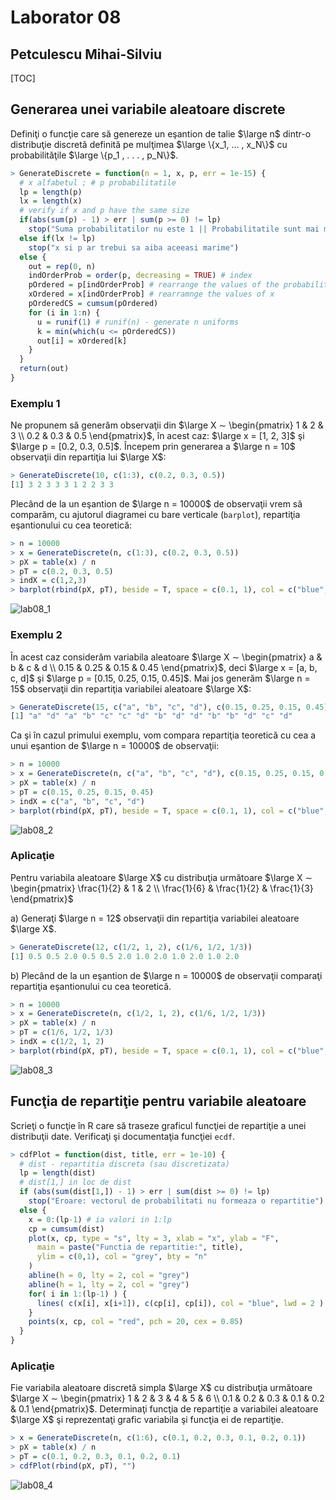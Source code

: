 # Laborator 08

## Petculescu Mihai-Silviu

[TOC]

## Generarea unei variabile aleatoare discrete

Definiţi o funcţie care să genereze un eşantion de talie $\large n$ dintr-o distribuţie discretă definită pe
mulţimea $\large \{x_1, ... , x_N\}$ cu probabilităţile $\large \{p_1 , . . . , p_N\}$.

```R
> GenerateDiscrete = function(n = 1, x, p, err = 1e-15) {
  # x alfabetul ; # p probabilitatile
  lp = length(p)
  lx = length(x)
  # verify if x and p have the same size
  if(abs(sum(p) - 1) > err | sum(p >= 0) != lp)
    stop("Suma probabilitatilor nu este 1 || Probabilitatile sunt mai mici decat 0")
  else if(lx != lp) 
    stop("x si p ar trebui sa aiba aceeasi marime")
  else {
    out = rep(0, n)
    indOrderProb = order(p, decreasing = TRUE) # index
    pOrdered = p[indOrderProb] # rearrange the values of the probabilities
    xOrdered = x[indOrderProb] # rearramnge the values of x
    pOrderedCS = cumsum(pOrdered)
    for (i in 1:n) {
      u = runif(1) # runif(n) - generate n uniforms
      k = min(which(u <= pOrderedCS))
      out[i] = xOrdered[k]
    }
  }
  return(out)
}
```

### Exemplu 1
Ne propunem să generăm observaţii din $\large X ∼ \begin{pmatrix} 1 & 2 & 3 \\ 0.2 & 0.3 & 0.5 \end{pmatrix}$, în acest caz: $\large x = [1, 2, 3]$ şi $\large p = [0.2, 0.3, 0.5]$. Începem prin generarea a $\large n = 10$ observaţii din repartiţia lui $\large X$:

```R
> GenerateDiscrete(10, c(1:3), c(0.2, 0.3, 0.5))
[1] 3 2 3 3 3 1 2 2 3 3
```

Plecând de la un eşantion de $\large n = 10000$ de observaţii vrem să comparăm, cu ajutorul diagramei cu bare verticale (`barplot`), repartiţia eşantionului cu cea teoretică:

```R
> n = 10000
> x = GenerateDiscrete(n, c(1:3), c(0.2, 0.3, 0.5))
> pX = table(x) / n
> pT = c(0.2, 0.3, 0.5)
> indX = c(1,2,3)
> barplot(rbind(pX, pT), beside = T, space = c(0.1, 1), col = c("blue", "red"), names.arg = indX, cex.axis = 0.7, legend.text = c("Repartitia Esantionului", "Repartitia teoretica"), args.legend = list(x = "topleft", bty = "n"))
```

![lab08_1](./img/lab08_1.png)

### Exemplu 2

În acest caz considerăm variabila aleatoare $\large X ∼ \begin{pmatrix} a & b & c & d \\ 0.15 & 0.25 & 0.15 & 0.45 \end{pmatrix}$, deci $\large x = [a, b, c, d]$ şi $\large p = [0.15, 0.25, 0.15, 0.45]$. Mai jos generăm $\large n = 15$ observaţii din repartiţia variabilei aleatoare $\large X$:

```R
> GenerateDiscrete(15, c("a", "b", "c", "d"), c(0.15, 0.25, 0.15, 0.45))
[1] "a" "d" "a" "b" "c" "c" "d" "b" "d" "d" "b" "b" "d" "c" "d"
```

Ca şi în cazul primului exemplu, vom compara repartiţia teoretică cu cea a unui eşantion de $\large n = 10000$ de observaţii:

```R
> n = 10000
> x = GenerateDiscrete(n, c("a", "b", "c", "d"), c(0.15, 0.25, 0.15, 0.45))
> pX = table(x) / n
> pT = c(0.15, 0.25, 0.15, 0.45)
> indX = c("a", "b", "c", "d")
> barplot(rbind(pX, pT), beside = T, space = c(0.1, 1), col = c("blue", "red"), names.arg = indX, cex.axis = 0.7, legend.text = c("Repartitia Esantionului", "Repartitia teoretica"), args.legend = list(x = "topleft", bty = "n"))
```

![lab08_2](./img/lab08_2.png)

### Aplicaţie

Pentru variabila aleatoare $\large X$ cu distribuţia următoare $\large X ∼ \begin{pmatrix} \frac{1}{2} & 1 & 2 \\ \frac{1}{6} & \frac{1}{2} & \frac{1}{3} \end{pmatrix}$

a) Generaţi $\large n = 12$ observaţii din repartiţia variabilei aleatoare $\large X$.

```R
> GenerateDiscrete(12, c(1/2, 1, 2), c(1/6, 1/2, 1/3))
[1] 0.5 0.5 2.0 0.5 0.5 2.0 1.0 2.0 1.0 2.0 1.0 2.0
```

b) Plecând de la un eşantion de $\large n = 10000$ de observaţii comparaţi repartiţia eşantionului cu cea teoretică.

```R
> n = 10000
> x = GenerateDiscrete(n, c(1/2, 1, 2), c(1/6, 1/2, 1/3))
> pX = table(x) / n
> pT = c(1/6, 1/2, 1/3)
> indX = c(1/2, 1, 2)
> barplot(rbind(pX, pT), beside = T, space = c(0.1, 1), col = c("blue", "red"), names.arg = indX, cex.axis = 0.7, legend.text = c("Repartitia Esantionului", "Repartitia teoretica"), args.legend = list(x = "topleft", bty = "n"))
```

![lab08_3](./img/lab08_3.png)

## Funcţia de repartiţie pentru variabile aleatoare

Scrieţi o funcţie în R care să traseze graficul funcţiei de repartiţie a unei distribuţii date. Verificaţi şi documentaţia funcţiei `ecdf`.

```R
> cdfPlot = function(dist, title, err = 1e-10) {
  # dist - repartitia discreta (sau discretizata)
  lp = length(dist)
  # dist[1,] in loc de dist
  if (abs(sum(dist[1,]) - 1) > err | sum(dist >= 0) != lp)
    stop("Eroare: vectorul de probabilitati nu formeaza o repartitie")
  else {
    x = 0:(lp-1) # ia valori in 1:lp
    cp = cumsum(dist)
    plot(x, cp, type = "s", lty = 3, xlab = "x", ylab = "F",
      main = paste("Functia de repartitie:", title),
      ylim = c(0,1), col = "grey", bty = "n"
    )
    abline(h = 0, lty = 2, col = "grey")
    abline(h = 1, lty = 2, col = "grey")
    for( i in 1:(lp-1) ) {
      lines( c(x[i], x[i+1]), c(cp[i], cp[i]), col = "blue", lwd = 2 )
    }
    points(x, cp, col = "red", pch = 20, cex = 0.85)
  }
}
```

### Aplicaţie

Fie variabila aleatoare discretă simpla $\large X$ cu distribuţia următoare $\large X ∼ \begin{pmatrix} 1 & 2 & 3 & 4 & 5 & 6 \\ 0.1 & 0.2 & 0.3 & 0.1 & 0.2 & 0.1 \end{pmatrix}$. Determinaţi funcţia de repartiţie a variabilei aleatoare $\large X$ şi reprezentaţi grafic variabila şi funcţia ei de repartiţie.

```R
> x = GenerateDiscrete(n, c(1:6), c(0.1, 0.2, 0.3, 0.1, 0.2, 0.1))
> pX = table(x) / n
> pT = c(0.1, 0.2, 0.3, 0.1, 0.2, 0.1)
> cdfPlot(rbind(pX, pT), "")
```

![lab08_4](./img/lab08_4.png)